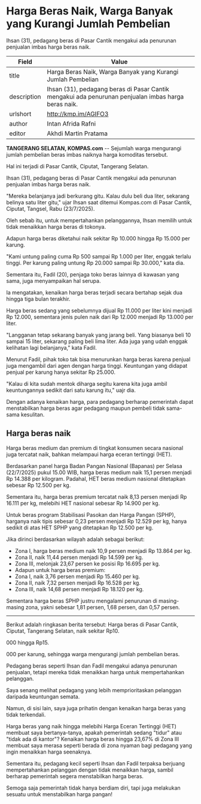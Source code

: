 # Harga Beras Naik, Warga Banyak yang Kurangi Jumlah Pembelian

Ihsan (31), pedagang beras di Pasar Cantik mengakui ada penurunan penjualan imbas harga beras naik.

| Field       | Value                                                       |
|-------------|-------------------------------------------------------------|
| title       | Harga Beras Naik, Warga Banyak yang Kurangi Jumlah Pembelian |
| description | Ihsan (31), pedagang beras di Pasar Cantik mengakui ada penurunan penjualan imbas harga beras naik. |
| urlshort    | http://kmp.im/AGIFO3 |
| author      | Intan Afrida Rafni |
| editor      | Akhdi Martin Pratama |

**TANGERANG SELATAN, KOMPAS.com** -- Sejumlah warga mengurangi jumlah pembelian beras imbas naiknya harga komoditas tersebut.

Hal ini terjadi di Pasar Cantik, Ciputat, Tangerang Selatan.

Ihsan (31), pedagang beras di Pasar Cantik mengakui ada penurunan penjualan imbas harga beras naik.

\"Mereka belanjanya jadi berkurang gitu. Kalau dulu beli dua liter, sekarang belinya satu liter gitu,\" ujar Ihsan saat ditemui Kompas.com di Pasar Cantik, Ciputat, Tangsel, Rabu (23/7/2025).

Oleh sebab itu, untuk mempertahankan pelanggannya, Ihsan memilih untuk tidak menaikkan harga beras di tokonya.

Adapun harga beras diketahui naik sekitar Rp 10.000 hingga Rp 15.000 per karung. 

"Kami untung paling cuma Rp 500 sampai Rp 1.000 per liter, enggak terlalu tinggi. Per karung paling untung Rp 20.000 sampai Rp 30.000," kata dia.

Sementara itu, Fadil (20), penjaga toko beras lainnya di kawasan yang sama, juga menyampaikan hal serupa.

Ia mengatakan, kenaikan harga beras terjadi secara bertahap sejak dua hingga tiga bulan terakhir.

Harga beras sedang yang sebelumnya dijual Rp 11.000 per liter kini menjadi Rp 12.000, sementara jenis pulen naik dari Rp 12.000 menjadi Rp 13.000 per liter.

"Langganan tetap sekarang banyak yang jarang beli. Yang biasanya beli 10 sampai 15 liter, sekarang paling beli lima liter. Ada juga yang udah enggak kelihatan lagi belanjanya," kata Fadil.

Menurut Fadil, pihak toko tak bisa menurunkan harga beras karena penjual juga mengambil dari agen dengan harga tinggi. Keuntungan yang didapat penjual per karung hanya sekitar Rp 25.000.

\"Kalau di kita sudah mentok diharga segitu karena kita juga ambil keuntungannya sedikit dari satu karung itu,\" uajr dia.

Dengan adanya kenaikan harga, para pedagang berharap pemerintah dapat menstabilkan harga beras agar pedagang maupun pembeli tidak sama-sama kesulitan.

## Harga beras naik

Harga beras medium dan premium di tingkat konsumen secara nasional juga tercatat naik, bahkan melampaui harga eceran tertinggi (HET).

Berdasarkan panel harga Badan Pangan Nasional (Bapanas) per Selasa (22/7/2025) pukul 15.00 WIB, harga beras medium naik 15,1 persen menjadi Rp 14.388 per kilogram. Padahal, HET beras medium nasional ditetapkan sebesar Rp 12.500 per kg.

Sementara itu, harga beras premium tercatat naik 8,13 persen menjadi Rp 16.111 per kg, melebihi HET nasional sebesar Rp 14.900 per kg.

Untuk beras program Stabilisasi Pasokan dan Harga Pangan (SPHP), harganya naik tipis sebesar 0,23 persen menjadi Rp 12.529 per kg, hanya sedikit di atas HET SPHP yang ditetapkan Rp 12.500 per kg.

Jika dirinci berdasarkan wilayah adalah sebagai berikut:

- Zona I, harga beras medium naik 10,9 persen menjadi Rp 13.864 per kg.
- Zona II, naik 11,44 persen menjadi Rp 14.599 per kg.
- Zona III, melonjak 23,67 persen ke posisi Rp 16.695 per kg.
- Adapun untuk harga beras premium:
- Zona I, naik 3,76 persen menjadi Rp 15.460 per kg.
- Zona II, naik 7,32 persen menjadi Rp 16.528 per kg.
- Zona III, naik 14,68 persen menjadi Rp 18.120 per kg.

Sementara harga beras SPHP justru mengalami penurunan di masing-masing zona, yakni sebesar 1,81 persen, 1,68 persen, dan 0,57 persen.

---
Berikut adalah ringkasan berita tersebut: Harga beras di Pasar Cantik, Ciputat, Tangerang Selatan, naik sekitar Rp10.

000 hingga Rp15.

000 per karung, sehingga warga mengurangi jumlah pembelian beras.

 Pedagang beras seperti Ihsan dan Fadil mengakui adanya penurunan penjualan, tetapi mereka tidak menaikkan harga untuk mempertahankan pelanggan.



Saya senang melihat pedagang yang lebih memprioritaskan pelanggan daripada keuntungan semata.

 Namun, di sisi lain, saya juga prihatin dengan kenaikan harga beras yang tidak terkendali.

 Harga beras yang naik hingga melebihi Harga Eceran Tertinggi (HET) membuat saya bertanya-tanya, apakah pemerintah sedang "tidur" atau "tidak ada di kantor"? Kenaikan harga beras hingga 23,67% di Zona III membuat saya merasa seperti berada di zona nyaman bagi pedagang yang ingin menaikkan harga seenaknya.

 Sementara itu, pedagang kecil seperti Ihsan dan Fadil terpaksa berjuang mempertahankan pelanggan dengan tidak menaikkan harga, sambil berharap pemerintah segera menstabilkan harga beras.

 Semoga saja pemerintah tidak hanya berdiam diri, tapi juga melakukan sesuatu untuk menstabilkan harga pangan!
